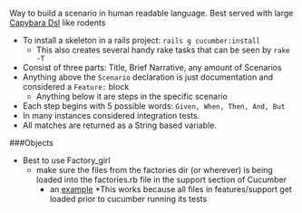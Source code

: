 Way to build a scenario in human readable language. Best served with large [Capybara Dsl][1] like rodents

* To install a skeleton in a rails project: `rails g cucumber:install`
  * This also creates several handy rake tasks that can be seen by `rake -T`
* Consist of three parts: Title, Brief Narrative, any amount of Scenarios
* Anything above the `Scenario` declaration is just documentation and considered a `Feature:` block
  * Anything below it are steps in the specific scenario
* Each step begins with 5 possible words: `Given, When, Then, And, But`
* In many instances considered integration tests.
* All matches are returned as a String based variable.

###Objects

* Best to use Factory_girl
  * make sure the files from the factories dir (or wherever) is being loaded into the factories.rb file in the support section of Cucumber
    * an [example][2]
*This works because all files in features/support get loaded prior to cucumber running its tests

[1]: /CapybaraDsl
[2]: /FactoryGirlCucumberEnvironment